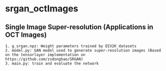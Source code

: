 # srgan_octImages


Single Image Super-resolution (Applications in OCT Images)   
---------------------
	1. g_srgan.npz: Weight parameters trained by DIV2K datasets  
	2. model.py: GAN model used to generate super-resolution images (Based on the tensorlayer implementation on https://github.com/zsdonghao/SRGAN)   
	3. main.py: train and evaluate the network
